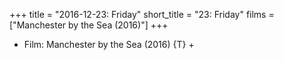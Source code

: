 +++
title = "2016-12-23: Friday"
short_title = "23: Friday"
films = ["Manchester by the Sea (2016)"]
+++


* Film: Manchester by the Sea (2016) {T} +
